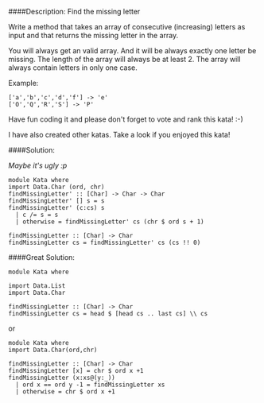 ####Description:
Find the missing letter

Write a method that takes an array of consecutive (increasing) letters as input and that returns the missing letter in the array.

You will always get an valid array. And it will be always exactly one letter be missing. The length of the array will always be at least 2.
The array will always contain letters in only one case.

Example:

    ['a','b','c','d','f'] -> 'e'
    ['O','Q','R','S'] -> 'P'

Have fun coding it and please don't forget to vote and rank this kata! :-)

I have also created other katas. Take a look if you enjoyed this kata!



####Solution:  

*Maybe it's ugly :p*  

    module Kata where
    import Data.Char (ord, chr)
    findMissingLetter' :: [Char] -> Char -> Char
    findMissingLetter' [] s = s
    findMissingLetter' (c:cs) s
      | c /= s = s
      | otherwise = findMissingLetter' cs (chr $ ord s + 1)

    findMissingLetter :: [Char] -> Char
    findMissingLetter cs = findMissingLetter' cs (cs !! 0)

####Great Solution:

    module Kata where

    import Data.List
    import Data.Char

    findMissingLetter :: [Char] -> Char
    findMissingLetter cs = head $ [head cs .. last cs] \\ cs 

or  

    module Kata where
    import Data.Char(ord,chr)

    findMissingLetter :: [Char] -> Char
    findMissingLetter [x] = chr $ ord x +1
    findMissingLetter (x:xs@(y:_))
      | ord x == ord y -1 = findMissingLetter xs
      | otherwise = chr $ ord x +1